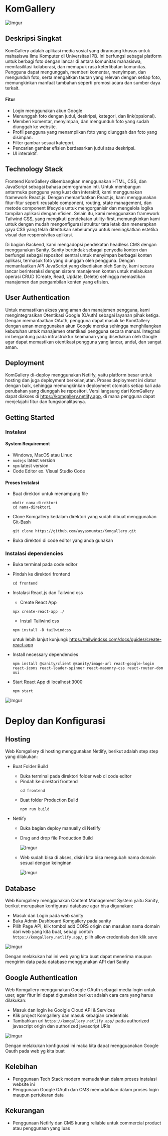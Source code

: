 # KomGallery

![Imgur](https://i.imgur.com/cv5aRu6.png)

## Deskripsi Singkat

KomGallery adalah aplikasi media sosial yang dirancang khusus untuk mahasiswa Ilmu Komputer di Universitas IPB. Ini berfungsi sebagai platform untuk berbagi foto dengan lancar di antara komunitas mahasiswa, memfasilitasi kolaborasi, dan memupuk rasa keterlibatan komunitas. Pengguna dapat mengunggah, memberi komentar, menyimpan, dan mengunduh foto, serta mengaitkan tautan yang relevan dengan setiap foto, memungkinkan manfaat tambahan seperti promosi acara dan sumber daya terkait.

#### Fitur
- Login menggunakan akun Google
- Menunggah foto dengan judul, deskripsi, kategori, dan link(opsional).
- Memberi komentar, menyimpan, dan mengunduh foto yang sudah diunggah ke website.
- Profil pengguna yang menampilkan foto yang diunggah dan foto yang disimpan.
- Filter gambar sesuai kategori.
- Pencarian gambar efisien berdasarkan judul atau deskripsi.
- UI interaktif.

## Technology Stack

Frontend KomGallery dikembangkan menggunakan HTML, CSS, dan JavaScript sebagai bahasa pemrograman inti. Untuk membangun antarmuka pengguna yang kuat dan interaktif, kami menggunakan framework React.js. Dengan memanfaatkan React.js, kami menggunakan fitur-fitur seperti reusable component, routing, state management, dan metode component lifecycle untuk mengorganisir dan mengelola logika tampilan aplikasi dengan efisien. Selain itu, kami menggunakan framework Tailwind CSS, yang mengikuti pendekatan utility-first, memungkinkan kami untuk dengan mudah mengonfigurasi struktur tata letak dan menerapkan gaya CSS yang telah ditentukan sebelumnya untuk meningkatkan estetika visual dan responsivitas aplikasi.

Di bagian Backend, kami mengadopsi pendekatan headless CMS dengan menggunakan Sanity. Sanity bertindak sebagai penyedia konten dan berfungsi sebagai repositori sentral untuk menyimpan berbagai konten aplikasi, termasuk foto yang diunggah oleh pengguna. Dengan memanfaatkan API JavaScript yang disediakan oleh Sanity, kami secara lancar berinteraksi dengan sistem manajemen konten untuk melakukan operasi CRUD (Create, Read, Update, Delete) sehingga memastikan manajemen dan pengambilan konten yang efisien.

## User Authentication

Untuk memastikan akses yang aman dan manajemen pengguna, kami mengintegrasikan Otentikasi Google (OAuth) sebagai layanan pihak ketiga. Dengan memanfaatkan OAuth, pengguna dapat masuk ke KomGallery dengan aman menggunakan akun Google mereka sehingga menghilangkan kebutuhan untuk manajemen otentikasi pengguna secara manual. Integrasi ini bergantung pada infrastruktur keamanan yang disediakan oleh Google agar dapat memastikan otentikasi pengguna yang lancar, andal, dan sangat aman.

## Deployment

KomGallery di-deploy menggunakan Netlify, yaitu platform besar untuk hosting dan juga deployment berkelanjutan. Proses deployment ini diatur dengan baik, sehingga memungkinkan deployment otomatis setiap kali ada perubahan yang diunggah ke repositori. Versi langsung dari KomGallery dapat diakses di https://komgallery.netlify.app, di mana pengguna dapat menjelajahi fitur dan fungsionalitasnya.

## Getting Started

### Instalasi
#### System Requirement

- Windows, MacOS atau Linux
- `nodejs` latest version
- `npm` latest version
- Code Editor ex. Visual Studio Code

#### Proses Instalasi

- Buat direktori untuk menampung file
  ```
  mkdir nama-direktori
  cd nama-direktori
  ```
  
- Clone Komgallery kedalam direktori yang sudah dibuat menggunakan Git-Bash
  ```
  git clone https://github.com/ayyasmumtaz/Komgallery.git
  ```
  
- Buka direktori di code editor yang anda gunakan

### Instalasi dependencies

- Buka terminal pada code editor
  
- Pindah ke direktori frontend
  ```
  cd frontend
  ```
  
- Instalasi React.js dan Tailwind css
  
  - Create React App
  ```
  npx create-react-app ./
  ```
  
  - Install Tailwind css
  ```
  npm install -D tailwindcss
  ```
  
  untuk lebih lanjut kunjungi: https://tailwindcss.com/docs/guides/create-react-app
  
- Install necessary dependencies
  ```
  npm install @sanity/client @sanity/image-url react-google-login react-icons react-loader-spinner react-masonry-css react-router-dom uui
  ```
  
- Start React App di localhost:3000
  ```
  npm start
  ```

![Imgur](https://i.imgur.com/ogfqQym.png)


# Deploy dan Konfigurasi

## Hosting
Web Komgallery di hosting menggunakan Netlify, berikut adalah step step yang dilakukan:

- Buat Folder Build
  - Buka terminal pada direktori folder web di code editor
  - Pindah ke direktori frontend
    ```
    cd frontend
    ```
  - Buat folder Production Build
    ```
    npm run build
    ```
    
- Netlify
  - Buka bagian deploy manually di Netlify
  - Drag and drop file Production Build
    
    ![Imgur](https://imgur.com/Qd0cH5W.png)
    
  - Web sudah bisa di akses, disini kita bisa mengubah nama domain sesuai dengan keinginan

    ![Imgur](https://imgur.com/EFaMrhK.png)



## Database
Web Komgallery menggunakan Content Management System yaitu Sanity, berikut merupakan konfigurasi database agar bisa digunakan:
- Masuk dan Login pada web sanity
- Buka Admin Dashboard Komgallery pada sanity
- Pilih Page API, klik tombol add CORS origin dan masukan nama domain dari web yang kita buat, sebagi contoh `https://komgallery.netlify.app/`, pilih allow credentials dan klik save
  
![Imgur](https://imgur.com/aVz5SQ7.png)

Dengan melakukan hal ini web yang kita buat dapat menerima maupun mengirim data pada database menggunakan API dari Sanity

## Google Authentication

Web Komgallery menggunakan Google OAuth sebagai media login untuk user, agar fitur ini dapat digunakan berikut adalah cara cara yang harus dilakukan:
- Masuk dan login ke Goolgle Cloud API & Services
- Klik project Komgallery dan masuk kebagian credentials
- Tambahkan url `https://komgallery.netlify.app/` pada authorized javascript origin dan authorized javascript URIs
  
![Imgur](https://imgur.com/XgcDplg.png)

Dengan melakukan konfigurasi ini maka kita dapat mengguanakan Google Oauth pada web yg kita buat


## Kelebihan
- Penggunaan Tech Stack modern memudahkan dalam proses instalasi website ini
- Penggunaan Google OAuth dan CMS memudahkan dalam proses login maupun pertukaran data

## Kekurangan
- Penggunaan Netlify dan CMS kurang reliable  untuk commercial product atau penggunaan yang luas
